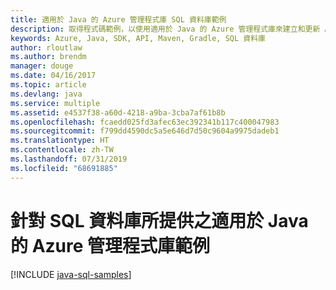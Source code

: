 ```yaml
---
title: 適用於 Java 的 Azure 管理程式庫 SQL 資料庫範例
description: 取得程式碼範例，以使用適用於 Java 的 Azure 管理程式庫來建立和更新 Azure SQL 資料庫
keywords: Azure, Java, SDK, API, Maven, Gradle, SQL 資料庫
author: rloutlaw
ms.author: brendm
manager: douge
ms.date: 04/16/2017
ms.topic: article
ms.devlang: java
ms.service: multiple
ms.assetid: e4537f38-a60d-4218-a9ba-3cba7af61b8b
ms.openlocfilehash: fcaedd025fd3afec63ec392341b117c400047983
ms.sourcegitcommit: f799dd4590dc5a5e646d7d50c9604a9975dadeb1
ms.translationtype: HT
ms.contentlocale: zh-TW
ms.lasthandoff: 07/31/2019
ms.locfileid: "68691885"
---
```

# <a name="azure-management-libraries-for-java-samples-for-sql-database"></a>針對 SQL 資料庫所提供之適用於 Java 的 Azure 管理程式庫範例

[!INCLUDE [java-sql-samples](includes/java-sql-samples.md)]
